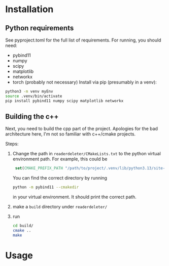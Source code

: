 # Installation

## Python requirements
See pyproject.toml for the full list of requirements.
For running, you should need:
- pybind11
- numpy
- scipy
- matplotlib
- networkx
- torch (probably not necessary)
Install via pip (presumably in a venv):
```sh
python3 -m venv myEnv
source .venv/bin/activate
pip install pybind11 numpy scipy matplotlib networkx
```

## Building the c++
Next, you need to build the cpp part of the project. Apologies for the bad architecture here,
I'm not so familiar with c++/cmake projects.

Steps:
1. Change the path in `readerdeleter/CMakeLists.txt` to the python virtual environment path.
   For example, this could be
   ```cmake
    set(CMAKE_PREFIX_PATH "/path/to/project/.venv/lib/python3.13/site-packages/pybind11" ${CMAKE_PREFIX_PATH})
   ```

   You can find the correct directory by running
   ```sh
   python -m pybind11 --cmakedir
   ```
   in your virtual environment. It should print the correct path.

2. make a `build` directory under `readerdeleter/`
3. run
   ```sh
   cd build/
   cmake ..
   make
   ```

# Usage


